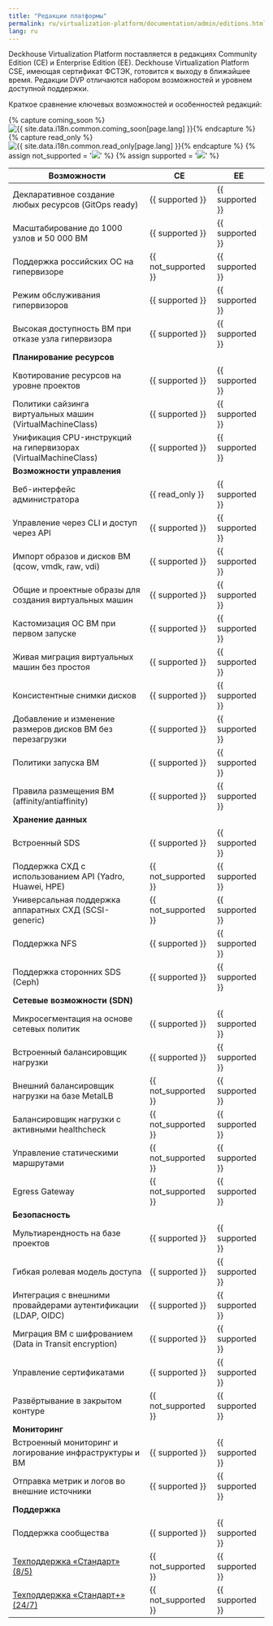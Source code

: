 ```yaml
---
title: "Редакции платформы"
permalink: ru/virtualization-platform/documentation/admin/editions.html
lang: ru
---
```


Deckhouse Virtualization Platform поставляется в редакциях Community Edition (CE) и Enterprise Edition (EE). Deckhouse Virtualization Platform CSE, имеющая сертификат ФСТЭК, готовится к выходу в ближайшее время. Редакции DVP отличаются набором возможностей и уровнем доступной поддержки.

Краткое сравнение ключевых возможностей и особенностей редакций:

{% capture coming_soon %}<img src="/images/icons/intermediate_v2.svg" title="{{ site.data.i18n.common.coming_soon[page.lang] }}" aria-expanded="false">{% endcapture %}
{% capture read_only %}<img src="/images/icons/intermediate_v2.svg" title="{{ site.data.i18n.common.read_only[page.lang] }}" aria-expanded="false">{% endcapture %}
{% assign not_supported = '<img src="/images/icons/not_supported_v2.svg">' %}
{% assign supported = '<img src="/images/icons/supported_v2.svg">' %}

| Возможности                                                     | CE                   | EE               |
|-----------------------------------------------------------------|----------------------|------------------|
| Декларативное создание любых ресурсов (GitOps ready)            | {{ supported }}      | {{ supported }}  |
| Масштабирование до 1000 узлов и 50 000 ВМ                       | {{ supported }}      | {{ supported }}  |
| Поддержка российских ОС на гипервизоре                          | {{ not_supported }}  | {{ supported }}  |
| Режим обслуживания гипервизоров                                 | {{ supported }}      | {{ supported }}  |
| Высокая доступность ВМ при отказе узла гипервизора              | {{ supported }}      | {{ supported }}  |
| **Планирование ресурсов**                                       |                      |                  |
| Квотирование ресурсов на уровне проектов                        | {{ supported }}      | {{ supported }}  |
| Политики сайзинга виртуальных машин (VirtualMachineClass)       | {{ supported }}      | {{ supported }}  |
| Унификация CPU-инструкций на гипервизорах (VirtualMachineClass) | {{ supported }}      | {{ supported }}  |
| **Возможности управления**                                      |                      |                  |
| Веб-интерфейс администратора                                    | {{ read_only }}    | {{ supported }}  |
| Управление через CLI и доступ через API                         | {{ supported }}      | {{ supported }}  |
| Импорт образов и дисков ВМ (qcow, vmdk, raw, vdi)               | {{ supported }}      | {{ supported }}  |
| Общие и проектные образы для создания виртуальных машин         | {{ supported }}      | {{ supported }}  |
| Кастомизация ОС ВМ при первом запуске                           | {{ supported }}      | {{ supported }}  |
| Живая миграция виртуальных машин без простоя                    | {{ supported }}      | {{ supported }}  |
| Консистентные снимки дисков                                     | {{ supported }}      | {{ supported }}  |
| Добавление и изменение размеров дисков ВМ без перезагрузки      | {{ supported }}      | {{ supported }}  |
| Политики запуска ВМ                                             | {{ supported }}      | {{ supported }}  |
| Правила размещения ВМ (affinity/antiaffinity)                   | {{ supported }}      | {{ supported }}  |
| **Хранение данных**                                             |                      |                  |
| Встроенный SDS                                                  | {{ supported }}      | {{ supported }}  |
| Поддержка СХД с использованием API (Yadro, Huawei, HPE)         | {{ not_supported }}  | {{ supported }}  |
| Универсальная поддержка аппаратных СХД (SCSI-generic)           | {{ not_supported }}  | {{ supported }}  |
| Поддержка NFS                                                   | {{ supported }}      | {{ supported }}  |
| Поддержка сторонних SDS (Ceph)                                  | {{ supported }}      | {{ supported }}  |
| **Сетевые возможности (SDN)**                                   |                      |                  |
| Микросегментация на основе сетевых политик                      | {{ supported }}      | {{ supported }}  |
| Встроенный балансировщик нагрузки                               | {{ supported }}      | {{ supported }}  |
| Внешний балансировщик нагрузки на базе MetalLB                  | {{ not_supported }}  | {{ supported }}  |
| Балансировщик нагрузки с активными healthcheck                  | {{ not_supported }}  | {{ supported }}  |
| Управление статическими маршрутами                              | {{ not_supported }}  | {{ supported }}  |
| Egress Gateway                                                  | {{ not_supported }}  | {{ supported }}  |
| **Безопасность**                                                |                      |                  |
| Мультиарендность на базе проектов                               | {{ supported }}      | {{ supported }}  |
| Гибкая ролевая модель доступа                                   | {{ supported }}      | {{ supported }}  |
| Интеграция с внешними провайдерами аутентификации (LDAP, OIDC)  | {{ supported }}      | {{ supported }}  |
| Миграция ВМ с шифрованием (Data in Transit encryption)          | {{ supported }}      | {{ supported }}  |
| Управление сертификатами                                        | {{ supported }}      | {{ supported }}  |
| Развёртывание в закрытом контуре                                | {{ not_supported }}  | {{ supported }}  |
| **Мониторинг**                                                  |                      |                  |
| Встроенный мониторинг и логирование инфраструктуры и ВМ         | {{ supported }}      | {{ supported }}  |
| Отправка метрик и логов во внешние источники                    | {{ supported }}      | {{ supported }}  |
| **Поддержка**                                                   |                      |                  |
| Поддержка сообщества                                            | {{ supported }}      | {{ supported }}  |
| [Техподдержка «Стандарт» (8/5)](/tech-support/)                 | {{ not_supported }}  | {{ supported }}  |
| [Техподдержка «Стандарт+» (24/7)](/tech-support/)               | {{ not_supported }}  | {{ supported }}  |
